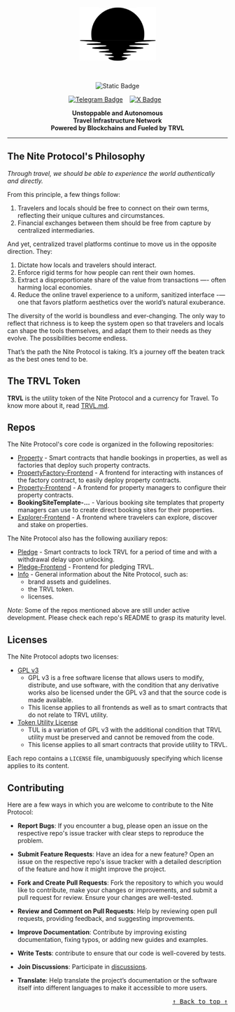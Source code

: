 <div name="readme-top"></div>
<div align="center"><img alt="Nite Protocol" src="logo.png" width="175"></div>

&nbsp;

<div align="center">
  
![Static Badge](https://img.shields.io/badge/Nite-Protocol-1E1E20?style=for-the-badge&labelColor=808F85)

</div>

<!-- Organization/Project Social Handles -->
<p align="center">
<!-- Telegram --><a href="https://t.me/DtravelCommunity"><img src="https://img.shields.io/badge/Telegram-black?style=flat&logo=telegram&logoColor=white&logoSize=auto&color=24A1DE" alt="Telegram Badge"/></a>
&nbsp;&nbsp;
<!-- X (formerly Twitter) --><a href="https://x.com/dtraveldao"><img src="https://img.shields.io/twitter/follow/DtravelDAO" alt="X Badge"/></a>
&nbsp;&nbsp;

<p align="center">
  <strong>
    Unstoppable and Autonomous <br />
    Travel Infrastructure Network <br />
    Powered by Blockchains and Fueled by TRVL <br />
  </strong>
</p>

---

## The Nite Protocol's Philosophy

_Through travel, we should be able to experience the world authentically and directly._

From this principle, a few things follow:
1. Travelers and locals should be free to connect on their own terms, reflecting their unique cultures and circumstances.
2. Financial exchanges between them should be free from capture by centralized intermediaries.

And yet, centralized travel platforms continue to move us in the opposite direction. They:
1. Dictate how locals and travelers should interact.
2. Enforce rigid terms for how people can rent their own homes.
3. Extract a disproportionate share of the value from transactions —- often harming local economies.
4. Reduce the online travel experience to a uniform, sanitized interface -— one that favors platform aesthetics over the world’s natural exuberance.

The diversity of the world is boundless and ever-changing. The only way to reflect that richness is to keep the system open so that travelers and locals can shape the tools themselves, and adapt them to their needs as they evolve. The possibilities become endless.

That’s the path the Nite Protocol is taking.
It’s a journey off the beaten track as the best ones tend to be.



## The TRVL Token

**TRVL** is the utility token of the Nite Protocol and a currency for Travel. To know more about it, read [TRVL.md](https://github.com/NiteProtocol/Info/blob/main/TRVL.md).


## Repos

The Nite Protocol's core code is organized in the following repositories:

* [Property](https://github.com/NiteProtocol/Property) - Smart contracts that handle bookings in properties, as well as factories that deploy such property contracts.
* [PropertyFactory-Frontend](https://github.com/NiteProtocol/PropertyFactory-Frontend) - A frontend for interacting with instances of the factory contract, to easily deploy property contracts.
* [Property-Frontend](https://github.com/NiteProtocol/Property-Frontend) - A frontend for property managers to configure their property contracts.
* **BookingSiteTemplate-...** - Various booking site templates that property managers can use to create direct booking sites for their properties.
* [Explorer-Frontend](https://github.com/NiteProtocol/Explorer-Frontend) - A frontend where travelers can explore, discover and stake on properties.

The Nite Protocol also has the following auxiliary repos:

* [Pledge](https://github.com/NiteProtocol/Pledge) - Smart contracts to lock TRVL for a period of time and with a withdrawal delay upon unlocking.
* [Pledge-Frontend](https://github.com/NiteProtocol/Pledge-Frontend) - Frontend for pledging TRVL.
* [Info](https://github.com/NiteProtocol/Info) - General information about the Nite Protocol, such as:
    - brand assets and guidelines.
    - the TRVL token.
    - licenses.

*Note:* Some of the repos mentioned above are still under active development. Please check each repo's README to grasp its maturity level.

## Licenses

The Nite Protocol adopts two licenses:

* [GPL v3](https://github.com/NiteProtocol/Info/blob/main/Licenses/GPL-v3.txt)
   * GPL v3 is a free software license that allows users to modify, distribute, and use software, with the condition that any derivative works also be licensed under the GPL v3 and that the source code is made available.
   * This license applies to all frontends as well as to smart contracts that do not relate to TRVL utility.
* [Token Utility License](https://github.com/NiteProtocol/Info/blob/main/Licenses/TODO.txt)
   * TUL is a variation of GPL v3 with the additional condition that TRVL utility must be preserved and cannot be removed from the code.
   * This license applies to all smart contracts that provide utility to TRVL.

Each repo contains a `LICENSE` file, unambiguously specifying which license applies to its content.


## Contributing

Here are a few ways in which you are welcome to contribute to the Nite Protocol:

* **Report Bugs**: If you encounter a bug, please open an issue on the respective repo's issue tracker with clear steps to reproduce the problem.

* **Submit Feature Requests**: Have an idea for a new feature? Open an issue on the respective repo's issue tracker with a detailed description of the feature and how it might improve the project.

* **Fork and Create Pull Requests**: Fork the repository to which you would like to contribute, make your changes or improvements, and submit a pull request for review. Ensure your changes are well-tested.

* **Review and Comment on Pull Requests**: Help by reviewing open pull requests, providing feedback, and suggesting improvements.

* **Improve Documentation**: Contribute by improving existing documentation, fixing typos, or adding new guides and examples.

* **Write Tests**: contribute to ensure that our code is well-covered by tests.

* **Join Discussions**: Participate in [discussions](https://github.com/orgs/NiteProtocol/discussions).

* **Translate**: Help translate the project’s documentation or the software itself into different languages to make it accessible to more users.



<!-- Use Back Button after each section -->
<div align="right"><kbd><a href="#readme-top">↑ Back to top ↑</a></kbd></div>
